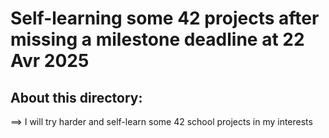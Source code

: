 # Self-learning some 42 projects after missing a milestone deadline at 22 Avr 2025


## About this directory:

==> I will try harder and self-learn some 42 school projects in my interests

